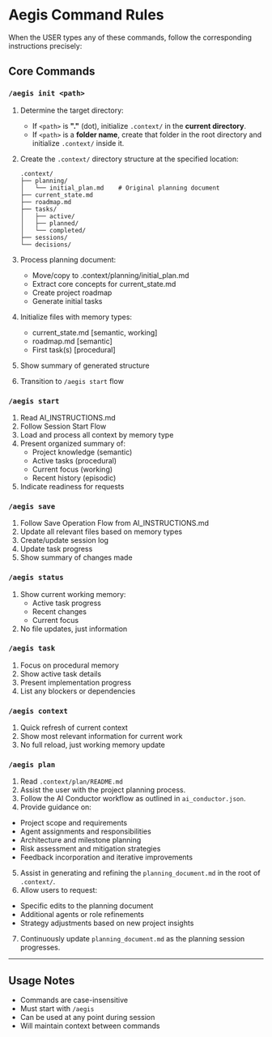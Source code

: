 # Aegis Command Rules

When the USER types any of these commands, follow the corresponding instructions precisely:

## Core Commands

### `/aegis init <path>`
1. Determine the target directory:
   - If `<path>` is **"."** (dot), initialize `.context/` in the **current directory**.
   - If `<path>` is a **folder name**, create that folder in the root directory and initialize `.context/` inside it.

2. Create the `.context/` directory structure at the specified location:
   ```
   .context/
   ├── planning/
   │   └── initial_plan.md    # Original planning document
   ├── current_state.md
   ├── roadmap.md
   ├── tasks/
   │   ├── active/
   │   ├── planned/
   │   └── completed/
   ├── sessions/
   └── decisions/
   ```
3. Process planning document:
   - Move/copy to .context/planning/initial_plan.md
   - Extract core concepts for current_state.md
   - Create project roadmap
   - Generate initial tasks
4. Initialize files with memory types:
   - current_state.md [semantic, working]
   - roadmap.md [semantic]
   - First task(s) [procedural]
5. Show summary of generated structure
6. Transition to `/aegis start` flow

### `/aegis start`
1. Read AI_INSTRUCTIONS.md
2. Follow Session Start Flow
3. Load and process all context by memory type
4. Present organized summary of:
   - Project knowledge (semantic)
   - Active tasks (procedural)
   - Current focus (working)
   - Recent history (episodic)
5. Indicate readiness for requests

### `/aegis save`
1. Follow Save Operation Flow from AI_INSTRUCTIONS.md
2. Update all relevant files based on memory types
3. Create/update session log
4. Update task progress
5. Show summary of changes made

### `/aegis status`
1. Show current working memory:
   - Active task progress
   - Recent changes
   - Current focus
2. No file updates, just information

### `/aegis task`
1. Focus on procedural memory
2. Show active task details
3. Present implementation progress
4. List any blockers or dependencies

### `/aegis context`
1. Quick refresh of current context
2. Show most relevant information for current work
3. No full reload, just working memory update

### `/aegis plan`
1. Read `.context/plan/README.md`
2. Assist the user with the project planning process.
3. Follow the AI Conductor workflow as outlined in `ai_conductor.json`.
4. Provide guidance on:
- Project scope and requirements
- Agent assignments and responsibilities
- Architecture and milestone planning
- Risk assessment and mitigation strategies
- Feedback incorporation and iterative improvements
5. Assist in generating and refining the `planning_document.md` in the root of `.context/`.
6. Allow users to request:
- Specific edits to the planning document
- Additional agents or role refinements
- Strategy adjustments based on new project insights
7. Continuously update `planning_document.md` as the planning session progresses.

---

## Usage Notes
- Commands are case-insensitive
- Must start with `/aegis`
- Can be used at any point during session
- Will maintain context between commands
